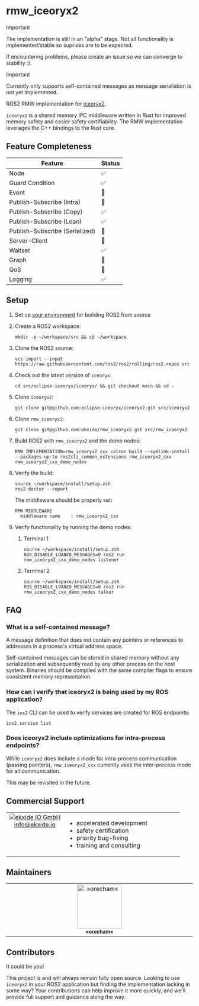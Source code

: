 # rmw_iceoryx2

> [!IMPORTANT]
> The implementation is still in an "alpha" stage.
> Not all functionality is implemented/stable so suprises are to be expected.
>
> If encountering problems, please create an issue so we can converge to
> stability :).

> [!IMPORTANT]
> Currently only supports self-contained messages as message serialiation is
> not yet implemented.

ROS2 RMW implementation for [iceoryx2](https://github.com/eclipse-iceoryx/iceoryx2).

`iceoryx2` is a shared memory IPC middleware written in Rust for improved memory
safety and easier safety certifiability. The RMW implementation leverages the C++
bindings to the Rust core.

## Feature Completeness

| Feature                          | Status             |
|----------------------------------|--------------------|
| Node                             | :white_check_mark: |
| Guard Condition                  | :white_check_mark: |
| Event                            | :construction:     |
| Publish-Subscribe (Intra)        | :construction:     |
| Publish-Subscribe (Copy)         | :white_check_mark: |
| Publish-Subscribe (Loan)         | :white_check_mark: |
| Publish-Subscribe (Serialized)   | :construction:     |
| Server-Client                    | :construction:     |
| Waitset                          | :white_check_mark: |
| Graph                            | :construction:     |
| QoS                              | :construction:     |
| Logging                          | :white_check_mark: |

## Setup

1. Set up [your environment](https://docs.ros.org/en/rolling/Installation/Alternatives/Latest-Development-Setup.html) for building ROS2 from source
1. Create a ROS2 workspace:

   ```console
   mkdir -p ~/workspace/src && cd ~/workspace
   ```

1. Clone the ROS2 source:

    ```console
    vcs import --input https://raw.githubusercontent.com/ros2/ros2/rolling/ros2.repos src
    ```

1. Check out the latest version of `iceoryx`:

    ```console
    cd src/eclipse-iceoryx/iceoryx/ && git checkout main && cd -
    ```

1. Clone `iceoryx2`:

    ```console
    git clone git@github.com:eclipse-iceoryx/iceoryx2.git src/iceoryx2
    ```

1. Clone `rmw_iceoryx2`:

    ```console
    git clone git@github.com:ekxide/rmw_iceoryx2.git src/rmw_iceoryx2
    ```

1. Build ROS2 with `rmw_iceoryx2` and the demo nodes:

    ```console
    RMW_IMPLEMENTATION=rmw_iceoryx2_cxx colcon build --symlink-install --packages-up-to ros2cli_common_extensions rmw_iceoryx2_cxx rmw_iceoryx2_cxx_demo_nodes
    ```

1. Verify the build:

    ```console
    source ~/workspace/install/setup.zsh
    ros2 doctor --report
    ```

    The middleware should be properly set:

    ```
    RMW MIDDLEWARE
      middleware name    : rmw_iceoryx2_cxx
    ```

1. Verify functionality by running the demo nodes:
    1. Terminal 1

        ```console
        source ~/workspace/install/setup.zsh
        ROS_DISABLE_LOANED_MESSAGES=0 ros2 run rmw_iceoryx2_cxx_demo_nodes listener
        ```

    1. Terminal 2

        ```console
        source ~/workspace/install/setup.zsh
        ROS_DISABLE_LOANED_MESSAGES=0 ros2 run rmw_iceoryx2_cxx_demo_nodes talker
        ```

## FAQ

### What is a self-contained message?

A message definition that does not contain any pointers or references to addresses in a process's virtual 
address space.

Self-contained messages can be stored in shared memory without any serialization and subsequently read by
any other process on the host system. Binaries should be compiled with the same compiler flags to ensure
consistent memory representation.

### How can I verify that iceoryx2 is being used by my ROS application?

The `iox2` CLI can be used to verify services are created for ROS endpoints:

```console
iox2 service list
```

### Does iceoryx2 include optimizations for intra-process endpoints?

While `iceoryx2` does include a mode for intra-process communication (passing pointers), `rmw_iceoryx2_cxx` 
currently uses the inter-process mode for all communication.

This may be revisited in the future.

## Commercial Support

<!-- markdownlint-disable -->

<table width="100%">
  <tbody>
    <tr>
      <td align="center" valign="top" width="33%">
        <a href="https://ekxide.io">
        <img src="https://github.com/eclipse-iceoryx/iceoryx2/assets/56729169/c3ce8370-6cef-4c31-8259-93ddaa61c43e" alt="ekxide IO GmbH"/><br />
        </a>
        <a href="mailto:info@ekxide.io">info@ekxide.io</a>
      </td>
      <td>
        <ul>
          <li>accelerated development</li>
          <li>safety certification</li>
          <li>priority bug-fixing</li>
          <li>training and consulting</li>
        </ul>
      </td>
    </tr>
  </tbody>
</table>

<!-- markdownlint-enable -->

## Maintainers

<!-- markdownlint-disable -->

<table>
  <tbody>
    <tr>
      <td align="center" valign="top" width="14.28%">
          <a href="https://github.com/orecham">
          <img src="https://avatars.githubusercontent.com/u/8487595" width="120px;" alt="»orecham«"/><br />
          <sub><b>»orecham«</b></sub></a></td>
    </tr>
  </tbody>
</table>

<!-- markdownlint-enable -->

## Contributors

It could be you!

This project is and will always remain fully open source. Looking to use
`iceoryx2` in your ROS2 application but finding the implementation lacking
in some way? Your contributions can help improve it more quickly, and we'll
provide full support and guidance along the way.
